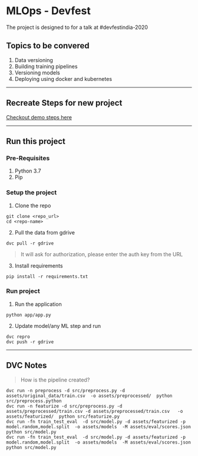 # MLOps - Devfest

The project is designed to for a talk at #devfestindia-2020

## Topics to be convered

1. Data versioning
2. Building training pipelines
3. Versioning models
4. Deploying using docker and kubernetes

---

## Recreate Steps for new project

[Checkout demo steps here](demo_steps.md)



---

## Run this project

### Pre-Requisites

1. Python 3.7
2. Pip

### Setup the project

1. Clone the repo

```
git clone <repo_url>
cd <repo-name>
```

2. Pull the data from gdrive

```
dvc pull -r gdrive
```

> It will ask for authorization, please enter the auth key from the URL 

3. Install requirements

```
pip install -r requirements.txt
```

### Run project


1. Run the application

```
python app/app.py
```

2. Update model/any ML step and run

```
dvc repro
dvc push -r gdrive
```


---

## DVC Notes

> How is the pipeline created?

```
dvc run -n preprocess -d src/preprocess.py -d assets/original_data/train.csv  -o assets/preprocessed/  python src/preprocess.python
dvc run -n featurize -d src/preprocess.py -d assets/preprocessed/train.csv -d assets/preprocessed/train.csv   -o assets/featurized/  python src/featurize.py 
dvc run -fn train_test_eval  -d src/model.py -d assets/featurized -p model.random,model.split  -o assets/models  -M assets/eval/scores.json  python src/model.py 
dvc run -fn train_test_eval  -d src/model.py -d assets/featurized -p model.random,model.split  -o assets/models  -M assets/eval/scores.json  python src/model.py 
```
